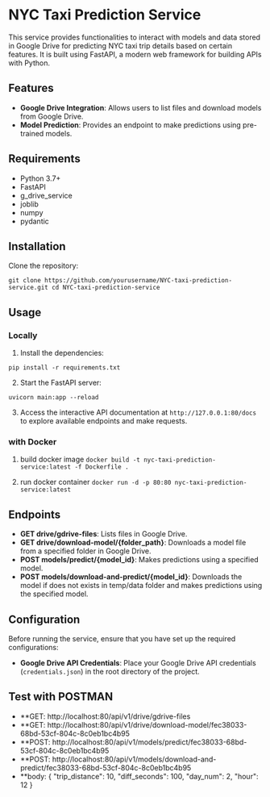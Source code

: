 # NYC Taxi Prediction Service
This service provides functionalities to interact with models and data stored in Google Drive for predicting NYC taxi trip details based on certain features. It is built using FastAPI, a modern web framework for building APIs with Python.


## Features

-   **Google Drive Integration**: Allows users to list files and download models from Google Drive.
-   **Model Prediction**: Provides an endpoint to make predictions using pre-trained models.

## Requirements

-   Python 3.7+
-   FastAPI
-   g_drive_service
-   joblib
-   numpy
-   pydantic

## Installation

Clone the repository:

`git clone https://github.com/yourusername/NYC-taxi-prediction-service.git
cd NYC-taxi-prediction-service` 

## Usage

### Locally


1.  Install the dependencies:

`pip install -r requirements.txt`

2.  Start the FastAPI server:

`uvicorn main:app --reload` 

3.  Access the interactive API documentation at `http://127.0.0.1:80/docs` to explore available endpoints and make requests.

### with Docker

1. build docker image
`docker build -t nyc-taxi-prediction-service:latest -f Dockerfile .`

2. run docker container
`docker run -d -p 80:80 nyc-taxi-prediction-service:latest`

## Endpoints

-   **GET drive/gdrive-files**: Lists files in Google Drive.
-   **GET drive/download-model/{folder_path}**: Downloads a model file from a specified folder in Google Drive.
-   **POST models/predict/{model_id}**: Makes predictions using a specified model.
-   **POST models/download-and-predict/{model_id}**: Downloads the model if does not exists in temp/data folder and makes predictions using the specified model.

## Configuration

Before running the service, ensure that you have set up the required configurations:

-   **Google Drive API Credentials**: Place your Google Drive API credentials (`credentials.json`) in the root directory of the project.

## Test with POSTMAN

-   **GET:  http://localhost:80/api/v1/drive/gdrive-files
-   **GET:  http://localhost:80/api/v1/drive/download-model/fec38033-68bd-53cf-804c-8c0eb1bc4b95
-   **POST: http://localhost:80/api/v1/models/predict/fec38033-68bd-53cf-804c-8c0eb1bc4b95
-   **POST: http://localhost:80/api/v1/models/download-and-predict/fec38033-68bd-53cf-804c-8c0eb1bc4b95
-   **body: 
				{
					"trip_distance": 10,
					"diff_seconds": 100,
					"day_num": 2,
					"hour": 12
				}